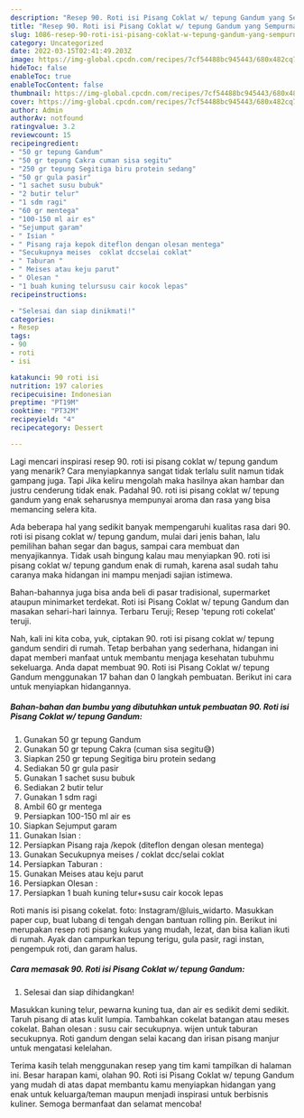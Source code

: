 ```yaml
---
description: "Resep 90. Roti isi Pisang Coklat w/ tepung Gandum yang Sempurna , Lezat Sekali"
title: "Resep 90. Roti isi Pisang Coklat w/ tepung Gandum yang Sempurna , Lezat Sekali"
slug: 1086-resep-90-roti-isi-pisang-coklat-w-tepung-gandum-yang-sempurna-lezat-sekali
category: Uncategorized
date: 2022-03-15T02:41:49.203Z
image: https://img-global.cpcdn.com/recipes/7cf54488bc945443/680x482cq70/90-roti-isi-pisang-coklat-w-tepung-gandum-foto-resep-utama.jpg
hideToc: false
enableToc: true
enableTocContent: false
thumbnail: https://img-global.cpcdn.com/recipes/7cf54488bc945443/680x482cq70/90-roti-isi-pisang-coklat-w-tepung-gandum-foto-resep-utama.jpg
cover: https://img-global.cpcdn.com/recipes/7cf54488bc945443/680x482cq70/90-roti-isi-pisang-coklat-w-tepung-gandum-foto-resep-utama.jpg
author: Admin
authorAv: notfound
ratingvalue: 3.2
reviewcount: 15
recipeingredient:
- "50 gr tepung Gandum"
- "50 gr tepung Cakra cuman sisa segitu"
- "250 gr tepung Segitiga biru protein sedang"
- "50 gr gula pasir"
- "1 sachet susu bubuk"
- "2 butir telur"
- "1 sdm ragi"
- "60 gr mentega"
- "100-150 ml air es"
- "Sejumput garam"
- " Isian "
- " Pisang raja kepok diteflon dengan olesan mentega"
- "Secukupnya meises  coklat dccselai coklat"
- " Taburan "
- " Meises atau keju parut"
- " Olesan "
- "1 buah kuning telursusu cair kocok lepas"
recipeinstructions:

- "Selesai dan siap dinikmati!"
categories:
- Resep
tags:
- 90
- roti
- isi

katakunci: 90 roti isi 
nutrition: 197 calories
recipecuisine: Indonesian
preptime: "PT19M"
cooktime: "PT32M"
recipeyield: "4"
recipecategory: Dessert

---
```



Lagi mencari inspirasi resep 90. roti isi pisang coklat w/ tepung gandum yang menarik? Cara menyiapkannya sangat tidak terlalu sulit namun tidak gampang juga. Tapi Jika keliru mengolah maka hasilnya akan hambar dan justru cenderung tidak enak. Padahal 90. roti isi pisang coklat w/ tepung gandum yang enak seharusnya mempunyai aroma dan rasa yang bisa memancing selera kita.


Ada beberapa hal yang sedikit banyak mempengaruhi kualitas rasa dari 90. roti isi pisang coklat w/ tepung gandum, mulai dari jenis bahan, lalu pemilihan bahan segar dan bagus, sampai cara membuat dan menyajikannya. Tidak usah bingung kalau mau menyiapkan 90. roti isi pisang coklat w/ tepung gandum enak di rumah, karena asal sudah tahu caranya maka hidangan ini mampu menjadi sajian istimewa.

Bahan-bahannya juga bisa anda beli di pasar tradisional, supermarket ataupun minimarket terdekat. Roti isi Pisang Coklat w/ tepung Gandum dan masakan sehari-hari lainnya. Terbaru Teruji; Resep &#39;tepung roti cokelat&#39; teruji.


Nah, kali ini kita coba, yuk, ciptakan 90. roti isi pisang coklat w/ tepung gandum sendiri di rumah. Tetap berbahan yang sederhana, hidangan ini dapat memberi manfaat untuk membantu menjaga kesehatan tubuhmu sekeluarga. Anda dapat membuat 90. Roti isi Pisang Coklat w/ tepung Gandum menggunakan 17 bahan dan 0 langkah pembuatan. Berikut ini cara untuk menyiapkan hidangannya.

<!--inarticleads1-->

##### Bahan-bahan dan bumbu yang dibutuhkan untuk pembuatan 90. Roti isi Pisang Coklat w/ tepung Gandum:

1. Gunakan 50 gr tepung Gandum
1. Gunakan 50 gr tepung Cakra (cuman sisa segitu😅)
1. Siapkan 250 gr tepung Segitiga biru protein sedang
1. Sediakan 50 gr gula pasir
1. Gunakan 1 sachet susu bubuk
1. Sediakan 2 butir telur
1. Gunakan 1 sdm ragi
1. Ambil 60 gr mentega
1. Persiapkan 100-150 ml air es
1. Siapkan Sejumput garam
1. Gunakan  Isian :
1. Persiapkan  Pisang raja /kepok (diteflon dengan olesan mentega)
1. Gunakan Secukupnya meises / coklat dcc/selai coklat
1. Persiapkan  Taburan :
1. Gunakan  Meises atau keju parut
1. Persiapkan  Olesan :
1. Persiapkan 1 buah kuning telur+susu cair kocok lepas


Roti manis isi pisang cokelat. foto: Instagram/@luis_widarto. Masukkan paper cup, buat lubang di tengah dengan bantuan rolling pin. Berikut ini merupakan resep roti pisang kukus yang mudah, lezat, dan bisa kalian ikuti di rumah. Ayak dan campurkan tepung terigu, gula pasir, ragi instan, pengempuk roti, dan garam halus. 

<!--inarticleads2-->

##### Cara memasak 90. Roti isi Pisang Coklat w/ tepung Gandum:


1. Selesai dan siap dihidangkan!

Masukkan kuning telur, pewarna kuning tua, dan air es sedikit demi sedikit. Taruh pisang di atas kulit lumpia. Tambahkan cokelat batangan atau meses cokelat. Bahan olesan : susu cair secukupnya. wijen untuk taburan secukupnya. Roti gandum dengan selai kacang dan irisan pisang manjur untuk mengatasi kelelahan. 

Terima kasih telah menggunakan resep yang tim kami tampilkan di halaman ini. Besar harapan kami, olahan 90. Roti isi Pisang Coklat w/ tepung Gandum yang mudah di atas dapat membantu kamu menyiapkan hidangan yang enak untuk keluarga/teman maupun menjadi inspirasi untuk berbisnis kuliner. Semoga bermanfaat dan selamat mencoba!
